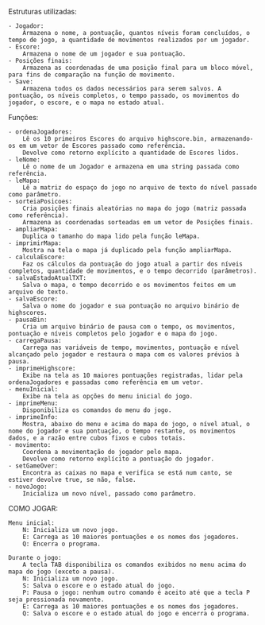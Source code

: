 Estruturas utilizadas:

    - Jogador:
        Armazena o nome, a pontuação, quantos níveis foram concluídos, o tempo de jogo, a quantidade de movimentos realizados por um jogador.
    - Escore:
        Armazena o nome de um jogador e sua pontuação.
    - Posições finais:
        Armazena as coordenadas de uma posição final para um bloco móvel, para fins de comparação na função de movimento.
	- Save:
		Armazena todos os dados necessários para serem salvos. A pontuação, os níveis completos, o tempo passado, os movimentos do jogador, o escore, e o mapa no estado atual.

Funções:

    - ordenaJogadores:
        Lê os 10 primeiros Escores do arquivo highscore.bin, armazenando-os em um vetor de Escores passado como referência.
        Devolve como retorno explícito a quantidade de Escores lidos.
    - leNome:
        Lê o nome de um Jogador e armazena em uma string passada como referência.
    - leMapa:
        Lê a matriz do espaço do jogo no arquivo de texto do nível passado como parâmetro.
    - sorteiaPosicoes:
        Cria posições finais aleatórias no mapa do jogo (matriz passada como referência).
        Armazena as coordenadas sorteadas em um vetor de Posições finais.
    - ampliarMapa:
        Duplica o tamanho do mapa lido pela função leMapa.
    - imprimirMapa:
        Mostra na tela o mapa já duplicado pela função ampliarMapa.
    - calculaEscore:
        Faz os cálculos da pontuação do jogo atual a partir dos níveis completos, quantidade de movimentos, e o tempo decorrido (parâmetros).
    - salvaEstadoAtualTXT:
        Salva o mapa, o tempo decorrido e os movimentos feitos em um arquivo de texto.
    - salvaEscore:
        Salva o nome do jogador e sua pontuação no arquivo binário de highscores.
    - pausaBin:
        Cria um arquivo binário de pausa com o tempo, os movimentos, pontuação e níveis completos pelo jogador e o mapa do jogo.
    - carregaPausa:
        Carrega nas variáveis de tempo, movimentos, pontuação e nível alcançado pelo jogador e restaura o mapa com os valores prévios à pausa.
    - imprimeHighscore:
        Exibe na tela as 10 maiores pontuações registradas, lidar pela ordenaJogadores e passadas como referência em um vetor.
    - menuInicial:
        Exibe na tela as opções do menu inicial do jogo.
    - imprimeMenu:
        Disponibiliza os comandos do menu do jogo.
    - imprimeInfo:
        Mostra, abaixo do menu e acima do mapa do jogo, o nível atual, o nome do jogador e sua pontuação, o tempo restante, os movimentos dados, e a razão entre cubos fixos e cubos totais.
    - movimento:
        Coordena a movimentação do jogador pelo mapa.
        Devolve como retorno explícito a pontuação do jogador.
	- setGameOver:
		Encontra as caixas no mapa e verifica se está num canto, se estiver devolve true, se não, false.
    - novoJogo:
        Inicializa um novo nível, passado como parâmetro.



COMO JOGAR:

    Menu inicial:
        N: Inicializa um novo jogo.
        E: Carrega as 10 maiores pontuações e os nomes dos jogadores.
        Q: Encerra o programa.

    Durante o jogo:
        A tecla TAB disponibiliza os comandos exibidos no menu acima do mapa do jogo (exceto a pausa).
        N: Inicializa um novo jogo.
        S: Salva o escore e o estado atual do jogo.
        P: Pausa o jogo: nenhum outro comando é aceito até que a tecla P seja pressionada novamente.
        E: Carrega as 10 maiores pontuações e os nomes dos jogadores.
        Q: Salva o escore e o estado atual do jogo e encerra o programa.
